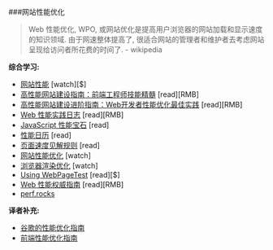 ###网站性能优化

>Web 性能优化, WPO, 或网站优化是提高用户浏览器的网站加载和显示速度的知识领域. 由于网速整体提高了, 很适合网站的管理者和维护者去考虑网站呈现给访问者所花费的时间了. - wikipedia

**综合学习:**

* [网站性能](https://frontendmasters.com/courses/website-performance/) [watch][$]
* [高性能网站建设指南：前端工程师技能精髓](http://www.amazon.cn/%E9%AB%98%E6%80%A7%E8%83%BD%E7%BD%91%E7%AB%99%E5%BB%BA%E8%AE%BE%E6%8C%87%E5%8D%97-%E5%89%8D%E7%AB%AF%E5%B7%A5%E7%A8%8B%E5%B8%88%E6%8A%80%E8%83%BD%E7%B2%BE%E9%AB%93-%E5%8F%B2%E8%92%82%E5%A4%AB%C2%B7%E6%A1%91%E5%BE%B7%E6%96%AF/dp/B00XI979P4/ref=sr_1_1) [read][RMB]
* [高性能网站建设进阶指南：Web开发者性能优化最佳实践](http://www.amazon.cn/%E9%AB%98%E6%80%A7%E8%83%BD%E7%BD%91%E7%AB%99%E5%BB%BA%E8%AE%BE%E8%BF%9B%E9%98%B6%E6%8C%87%E5%8D%97-Web%E5%BC%80%E5%8F%91%E8%80%85%E6%80%A7%E8%83%BD%E4%BC%98%E5%8C%96%E6%9C%80%E4%BD%B3%E5%AE%9E%E8%B7%B5-%E6%A1%91%E5%BE%B7%E6%96%AF%E3%80%80-%E5%8F%A3%E7%A2%91%E7%BD%91%E5%89%8D%E7%AB%AF%E5%9B%A2%E9%98%9F/dp/B0129346KK/ref=sr_1_1) [read][RMB]
* [Web 性能实践日志](http://www.amazon.cn/Web%E6%80%A7%E8%83%BD%E5%AE%9E%E8%B7%B5%E6%97%A5%E5%BF%97-%E6%96%AF%E6%89%98%E6%89%AC/dp/B00K4RUL94/ref=sr_1_1) [read][RMB]
* [JavaScript 性能宝石](http://javascriptrocks.com/) [read]
* [性能日历](http://calendar.perfplanet.com/2014/) [read]
* [页面速度见解规则](https://developers.google.com/speed/docs/insights/rules) [read]
* [网站性能优化](https://www.udacity.com/course/website-performance-optimization--ud884) [watch]
* [浏览器渲染优化](https://www.udacity.com/course/browser-rendering-optimization--ud860) [watch]
* [Using WebPageTest](http://www.amazon.com/Using-WebPageTest-Rick-Viscomi/dp/1491902590/ref=sr_1_1) [read][$]
* [Web 性能权威指南](http://www.amazon.cn/Web%E6%80%A7%E8%83%BD%E6%9D%83%E5%A8%81%E6%8C%87%E5%8D%97-%E6%A0%BC%E9%87%8C%E9%AB%98%E5%88%A9%E5%85%8B/dp/B00JMKWHFU/ref=sr_1_1) [read][RMB]
* [perf.rocks](http://perf.rocks)

**译者补充:**

* [谷歌的性能优化指南](https://developers.google.com/web/fundamentals/performance/?hl=zh-cn)
* [前端性能优化指南](https://github.com/kahn1990/web_performance_optimization)
